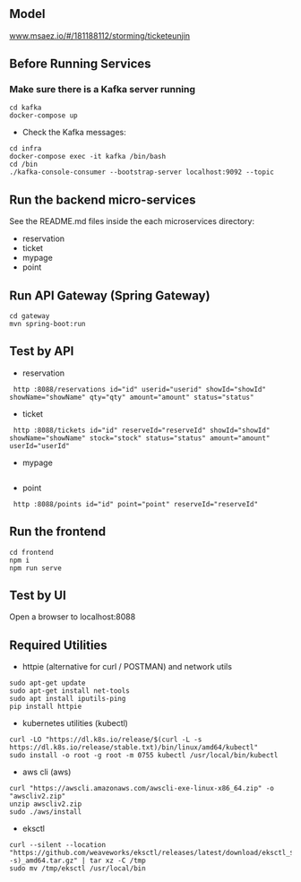 # 

## Model
www.msaez.io/#/181188112/storming/ticketeunjin

## Before Running Services
### Make sure there is a Kafka server running
```
cd kafka
docker-compose up
```
- Check the Kafka messages:
```
cd infra
docker-compose exec -it kafka /bin/bash
cd /bin
./kafka-console-consumer --bootstrap-server localhost:9092 --topic
```

## Run the backend micro-services
See the README.md files inside the each microservices directory:

- reservation
- ticket
- mypage
- point


## Run API Gateway (Spring Gateway)
```
cd gateway
mvn spring-boot:run
```

## Test by API
- reservation
```
 http :8088/reservations id="id" userid="userid" showId="showId" showName="showName" qty="qty" amount="amount" status="status" 
```
- ticket
```
 http :8088/tickets id="id" reserveId="reserveId" showId="showId" showName="showName" stock="stock" status="status" amount="amount" userId="userId" 
```
- mypage
```
```
- point
```
 http :8088/points id="id" point="point" reserveId="reserveId" 
```


## Run the frontend
```
cd frontend
npm i
npm run serve
```

## Test by UI
Open a browser to localhost:8088

## Required Utilities

- httpie (alternative for curl / POSTMAN) and network utils
```
sudo apt-get update
sudo apt-get install net-tools
sudo apt install iputils-ping
pip install httpie
```

- kubernetes utilities (kubectl)
```
curl -LO "https://dl.k8s.io/release/$(curl -L -s https://dl.k8s.io/release/stable.txt)/bin/linux/amd64/kubectl"
sudo install -o root -g root -m 0755 kubectl /usr/local/bin/kubectl
```

- aws cli (aws)
```
curl "https://awscli.amazonaws.com/awscli-exe-linux-x86_64.zip" -o "awscliv2.zip"
unzip awscliv2.zip
sudo ./aws/install
```

- eksctl 
```
curl --silent --location "https://github.com/weaveworks/eksctl/releases/latest/download/eksctl_$(uname -s)_amd64.tar.gz" | tar xz -C /tmp
sudo mv /tmp/eksctl /usr/local/bin
```

